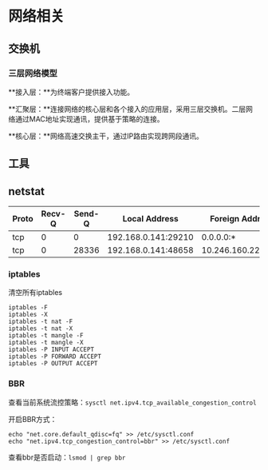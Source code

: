 # 网络相关

## 交换机

### 三层网络模型

**接入层：**为终端客户提供接入功能。

**汇聚层：**连接网络的核心层和各个接入的应用层，采用三层交换机。二层网络通过MAC地址实现通讯，提供基于策略的连接。

**核心层：**网络高速交换主干，通过IP路由实现跨网段通讯。

## 工具

## netstat

| Proto | Recv-Q | Send-Q | Local Address       | Foreign Address    | State       | PID/Prog |
| :---- | ------ | ------ | ------------------- | ------------------ | ----------- | -------- |
| tcp   | 0      | 0      | 192.168.0.141:29210 | 0.0.0.0:*          | LISTEN      | 7584/oma |
| tcp   | 0      | 28336  | 192.168.0.141:48658 | 10.246.160.228:443 | ESTABLISHED | 7584/oma |

### iptables

清空所有iptables

```shell
iptables -F
iptables -X
iptables -t nat -F
iptables -t nat -X
iptables -t mangle -F
iptables -t mangle -X
iptables -P INPUT ACCEPT
iptables -P FORWARD ACCEPT
iptables -P OUTPUT ACCEPT
```

### BBR

查看当前系统流控策略：`sysctl net.ipv4.tcp_available_congestion_control`

开启BBR方式：

```shell
echo "net.core.default_qdisc=fq" >> /etc/sysctl.conf
echo "net.ipv4.tcp_congestion_control=bbr" >> /etc/sysctl.conf
```

查看bbr是否启动：`lsmod | grep bbr`

